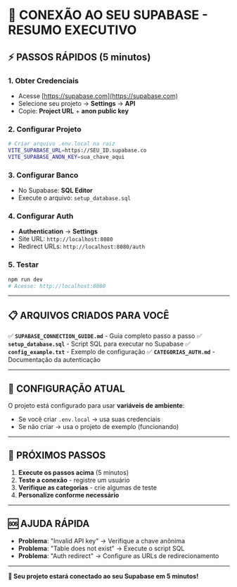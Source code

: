 # 🚀 CONEXÃO AO SEU SUPABASE - RESUMO EXECUTIVO

## ⚡ **PASSOS RÁPIDOS (5 minutos)**

### **1. Obter Credenciais** 
- Acesse [https://supabase.com](https://supabase.com)
- Selecione seu projeto → **Settings** → **API**
- Copie: **Project URL** + **anon public key**

### **2. Configurar Projeto**
```bash
# Criar arquivo .env.local na raiz
VITE_SUPABASE_URL=https://SEU_ID.supabase.co
VITE_SUPABASE_ANON_KEY=sua_chave_aqui
```

### **3. Configurar Banco**
- No Supabase: **SQL Editor**
- Execute o arquivo: `setup_database.sql`

### **4. Configurar Auth**
- **Authentication** → **Settings**
- Site URL: `http://localhost:8080`
- Redirect URLs: `http://localhost:8080/auth`

### **5. Testar**
```bash
npm run dev
# Acesse: http://localhost:8080
```

---

## 📋 **ARQUIVOS CRIADOS PARA VOCÊ**

✅ **`SUPABASE_CONNECTION_GUIDE.md`** - Guia completo passo a passo
✅ **`setup_database.sql`** - Script SQL para executar no Supabase
✅ **`config_example.txt`** - Exemplo de configuração
✅ **`CATEGORIAS_AUTH.md`** - Documentação da autenticação

---

## 🔧 **CONFIGURAÇÃO ATUAL**

O projeto está configurado para usar **variáveis de ambiente**:
- Se você criar `.env.local` → usa suas credenciais
- Se não criar → usa o projeto de exemplo (funcionando)

---

## 🎯 **PRÓXIMOS PASSOS**

1. **Execute os passos acima** (5 minutos)
2. **Teste a conexão** - registre um usuário
3. **Verifique as categorias** - crie algumas de teste
4. **Personalize conforme necessário**

---

## 🆘 **AJUDA RÁPIDA**

- **Problema**: "Invalid API key" → Verifique a chave anônima
- **Problema**: "Table does not exist" → Execute o script SQL
- **Problema**: "Auth redirect" → Configure as URLs de redirecionamento

---

**🚀 Seu projeto estará conectado ao seu Supabase em 5 minutos!**
